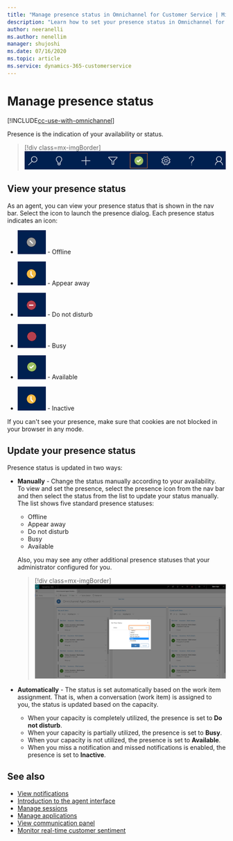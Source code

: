 ```yaml
---
title: "Manage presence status in Omnichannel for Customer Service | MicrosoftDocs"
description: "Learn how to set your presence status in Omnichannel for Customer Service."
author: neeranelli
ms.author: nenellim
manager: shujoshi
ms.date: 07/16/2020
ms.topic: article
ms.service: dynamics-365-customerservice
---
```


# Manage presence status

[!INCLUDE[cc-use-with-omnichannel](../../../includes/cc-use-with-omnichannel.md)]

Presence is the indication of your availability or status.

  > [!div class=mx-imgBorder]
  > ![Agent presence status](../../media/oceh/oceh-presence-icon.png "Agent presence status")

## View your presence status

As an agent, you can view your presence status that is shown in the nav bar. Select the icon to launch the presence dialog. Each presence status indicates an icon:

  - ![Offline presence status](../../media/oceh/oceh-offline-icon.png "Offline presence status") - Offline

  - ![Appear away presence status](../../media/oceh/oceh-appear-away-icon.png "Appear away presence status") - Appear away

  - ![Do not disturb presence status](../../media/oceh/oceh-do-not-disturb-icon.png "Do not disturb presence status") - Do not disturb

  - ![Busy presence status](../../media/oceh/oceh-busy-icon.png "Busy presence status") - Busy

  - ![Available presence status](../../media/oceh/oceh-available-icon.png "Available presence status") - Available
  
  - ![Inactive presence status](../../media/oceh/oceh-appear-away-icon.png "Appear away presence status") - Inactive
  
If you can't see your presence, make sure that cookies are not blocked in your browser in any mode.
 
## Update your presence status

Presence status is updated in two ways:
- **Manually** - Change the status manually according to your availability.<br> To view and set the presence, select the presence icon from the nav bar and then select the status from the list to update your status manually. The list shows five standard presence statuses:

  - Offline
  - Appear away
  - Do not disturb
  - Busy
  - Available
  
   Also, you may see any other additional presence statuses that your administrator configured for you.

  > [!div class=mx-imgBorder]
  > ![Agent presence status](../../media/oceh/oceh-presence.png "Agent presence status")

- **Automatically** - The status is set automatically based on the work item assignment. That is, when a conversation (work item) is assigned to you, the status is updated based on the capacity.

  - When your capacity is completely utilized, the presence is set to **Do not disturb**.
  - When your capacity is partially utilized, the presence is set to **Busy**.
  - When your capacity is not utilized, the presence is set to **Available**.
  - When you miss a notification and missed notifications is enabled, the presence is set to **Inactive**.

## See also

- [View notifications](oc-notifications.md)
- [Introduction to the agent interface](oc-introduction-agent-interface.md)
- [Manage sessions](oc-manage-sessions.md)
- [Manage applications](oc-manage-applications.md)
- [View communication panel](oc-conversation-control.md)
- [Monitor real-time customer sentiment](oc-monitor-real-time-customer-sentiment-sessions.md)
